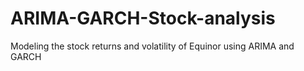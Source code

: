 # ARIMA-GARCH-Stock-analysis
Modeling the stock returns and volatility of Equinor using ARIMA and GARCH
